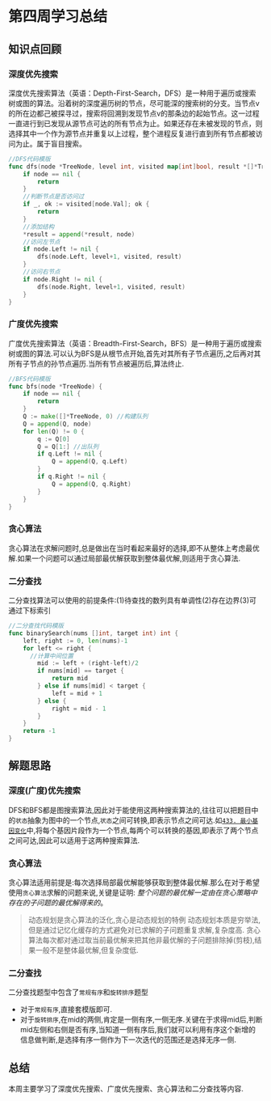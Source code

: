 # 第四周学习总结

## 知识点回顾
### 深度优先搜索
深度优先搜索算法（英语：Depth-First-Search，DFS）是一种用于遍历或搜索树或图的算法。沿着树的深度遍历树的节点，尽可能深的搜索树的分支。当节点v的所在边都己被探寻过，搜索将回溯到发现节点v的那条边的起始节点。这一过程一直进行到已发现从源节点可达的所有节点为止。如果还存在未被发现的节点，则选择其中一个作为源节点并重复以上过程，整个进程反复进行直到所有节点都被访问为止。属于盲目搜索。
``` go
//DFS代码模版
func dfs(node *TreeNode, level int, visited map[int]bool, result *[]*TreeNode) {
	if node == nil {
		return
	}
	//判断节点是否访问过
	if _, ok := visited[node.Val]; ok {
		return
	}
	//添加结构
	*result = append(*result, node)
	//访问左节点
	if node.Left != nil {
		dfs(node.Left, level+1, visited, result)
	}
	//访问右节点
	if node.Right != nil {
		dfs(node.Right, level+1, visited, result)
	}
}
```
### 广度优先搜索
广度优先搜索算法（英语：Breadth-First-Search，BFS）是一种用于遍历或搜索树或图的算法.可以认为BFS是从根节点开始,首先对其所有子节点遍历,之后再对其所有子节点的孙节点遍历.当所有节点被遍历后,算法终止.

``` go
//BFS代码模版
func bfs(node *TreeNode) {
	if node == nil {
		return
	}
	Q := make([]*TreeNode, 0) //构建队列
	Q = append(Q, node)
	for len(Q) != 0 {
		q := Q[0]
		Q = Q[1:] //出队列
		if q.Left != nil {
			Q = append(Q, q.Left)
		}
		if q.Right != nil {
			Q = append(Q, q.Right)
		}
	}
}
```

### 贪心算法
贪心算法在求解问题时,总是做出在当时看起来最好的选择,即不从整体上考虑最优解.如果一个问题可以通过局部最优解获取到整体最优解,则适用于贪心算法.

### 二分查找
二分查找算法可以使用的前提条件:(1)待查找的数列具有单调性(2)存在边界(3)可通过下标索引
``` go
//二分查找代码模版
func binarySearch(nums []int, target int) int {
	left, right := 0, len(nums)-1
	for left <= right {
	  //计算中间位置
		mid := left + (right-left)/2
		if nums[mid] == target {
			return mid
		} else if nums[mid] < target {
			left = mid + 1
		} else {
			right = mid - 1
		}
	}
	return -1
}
```
## 解题思路
### 深度(广度)优先搜索
DFS和BFS都是图搜索算法,因此对于能使用这两种搜索算法的,往往可以把题目中的`状态`抽象为图中的一个节点,`状态`之间可转换,即表示节点之间可达.如[`433. 最小基因变化`](https://leetcode-cn.com/problems/minimum-genetic-mutation/#/description)中,将每个基因片段作为一个节点,每两个可以转换的基因,即表示了两个节点之间可达,因此可以适用于这两种搜索算法.

### 贪心算法
贪心算法适用前提是:每次选择局部最优解能够获取到整体最优解.那么在对于希望使用`贪心算法`求解的问题来说,关键是证明: *整个问题的最优解一定由在贪心策略中存在的子问题的最优解得来的*。
> 动态规划是贪心算法的泛化,贪心是动态规划的特例
动态规划本质是穷举法,但是通过记忆化缓存的方式避免对已求解的子问题重复求解,复杂度高.
贪心算法每次都对通过取当前最优解来把其他非最优解的子问题排除掉(剪枝),结果一般不是整体最优解,但复杂度低.

### 二分查找
二分查找题型中包含了`常规有序`和`旋转排序`题型
* 对于`常规有序`,直接套模版即可.
* 对于`旋转排序`,在mid的两侧,肯定是一侧有序,一侧无序.关键在于求得mid后,判断mid左侧和右侧是否有序,当知道一侧有序后,我们就可以利用有序这个新增的信息做判断,是选择有序一侧作为下一次迭代的范围还是选择无序一侧.

## 总结
本周主要学习了深度优先搜索、广度优先搜索、贪心算法和二分查找等内容.